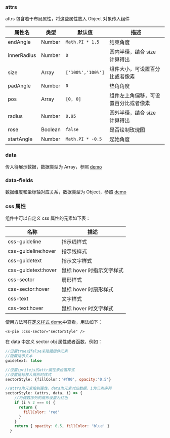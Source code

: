 ### attrs

attrs 包含若干布局属性，将这些属性放入 Object 对象传入组件

| 属性名      | 类型    | 默认值            | 描述                                 |
| ----------- | ------- | ----------------- | ------------------------------------ |
| endAngle    | Number  | `Math.PI * 1.5`   | 结束角度                             |
| innerRadius | Number  | `0`               | 圆内半径，结合 size 计算得出         |
| size        | Array   | `['100%','100%']` | 组件大小，可设置百分比或者像素       |
| padAngle    | Number  | `0`               | 垫角角度                             |
| pos         | Array   | `[0, 0]`          | 组件左上角偏移，可设置百分比或者像素 |
| radius      | Number  | `0.95`            | 圆外半径，结合 size 计算得出         |
| rose        | Boolean | `false`           | 是否绘制玫瑰图                       |
| startAngle  | Number  | `Math.PI * -0.5`  | 起始角度                             |

### data

传入待展示数据，数据类型为 Array，参照 [demo](#/demo/pie/default)

### data-fields

数据维度和坐标轴对应关系，数据类型为 Object，参照 [demo](#/demo/pie/default)

### css 属性

组件中可以自定义 css 属性的元素如下表：

| 名称                | 描述                      |
| ------------------- | ------------------------- |
| css-guideline       | 指示线样式                |
| css-guideline:hover | 指示线样式                |
| css-guidetext       | 指示文字样式              |
| css-guidetext:hover | 鼠标 hover 时指示文字样式 |
| css-sector          | 扇形样式                  |
| css-sector:hover    | 鼠标 hover 时扇形样式     |
| css-text            | 文字样式                  |
| css-text:hover      | 鼠标 hover 时文字样式     |

使用方法可在[定义样式 demo](#/demo/pie/style)中查看，用法如下：

`<s-pie :css-sector="sectorStyle" />`

在 data 中定义 sector obj 属性或者函数，例如：

```javascript
//设置true或false来隐藏组件元素
//隐藏指示文本
guidetext: false

//设置spritejs的attr属性来设置样式
//设置鼠标移入扇形时样式
sectorStyle: {fillColor：'#f00', opacity:'0.5'}

//attrs为元素绘制属性，data为元素对应数据，i为元素序列
sectorStyle: (attrs, data, i) => {
    //将偶数序列的扇形设置为红色
    if (i % 2 === 0) {
      return {
        fillColor: 'red'
      }
    }
    return { opacity: 0.5, fillColor: 'blue' }
  }
```
